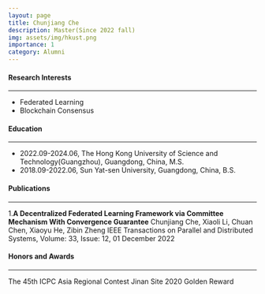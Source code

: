 ```yaml
---
layout: page
title: Chunjiang Che
description: Master(Since 2022 fall)
img: assets/img/hkust.png
importance: 1
category: Alumni
---
```

#### Research Interests
---
- Federated Learning
- Blockchain Consensus

#### Education
---
- 2022.09-2024.06, The Hong Kong University of Science and Technology(Guangzhou), Guangdong, China, M.S.
- 2018.09-2022.06, Sun Yat-sen University, Guangdong, China, B.S.

#### Publications
---
1.**A Decentralized Federated Learning Framework via Committee Mechanism With Convergence Guarantee**
Chunjiang Che, Xiaoli Li, Chuan Chen, Xiaoyu He, Zibin Zheng
IEEE Transactions on Parallel and Distributed Systems, Volume: 33, Issue: 12, 01 December 2022

#### Honors and Awards
---
The 45th ICPC Asia Regional Contest Jinan Site 2020 Golden Reward
